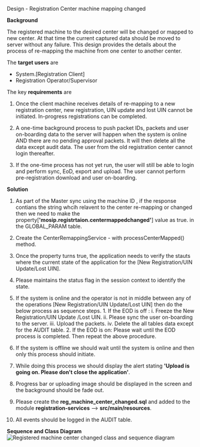 Design - Registration Center machine mapping changed 


**Background**

The registered machine to the desired center will be changed or mapped to new center. At that time the current captured data should be moved to server without any failure. This design provides the details about the process of re-mapping the machine from one center to another center.


The **target users** are

-  System.[Registration Client]
-  Registration Operator/Supervisor

The key **requirements** are

  1. Once the client machine receives details of re-mapping to a new registration center, new registration, 
     UIN update and lost UIN cannot be initiated. In-progress registrations can be completed.
     
  2. A one-time background process to push packet IDs, packets and user on-boarding data to the server will
  	 happen when the system is online AND there are no pending approval packets. It will then delete all the
  	 data except audit data. The user from the old registration center cannot login thereafter.
  	 
  3. If the one-time process has not yet run, the user will still be able to login and perform sync, EoD, export
     and upload. The user cannot perform pre-registration download and user on-boarding.

	
**Solution**

1.	As part of the Master sync using the machine ID , if the response contians the string whcih relavent to the 	center re-mapping or changed then we need to make the property[**'mosip.registrtaion.centermappedchanged'**] 	value as true. in the GLOBAL_PARAM table.

2. 	Create the CenterRemappingService - with processCenterMapped() method.
 
3. 	Once the property turns true, the application needs to verify the stauts where the current state of the 	application for the [New Registration/UIN Update/Lost UIN].
 
4. 	Please maintains the status flag in the session context to identify the state.
 
5. 	If the system is online and the operator is not in middle between any of the operations [New 	Registration/UIN Update/Lost UIN] then do the below process as sequence steps.
		1. If the EOD is off : 
			i.  Freeze the New Registration/UIN Update /Lost UIN.
			ii. Please sync the user on-boarding to the server.
			iii. Upload the packets.
			iv. Delete the all tables data except for the AUDIT table.
		2. If the EOD is on:
			  Please wait until the EOD process is completed. Then repeat the above procedure.

6.  If the system is offline we should wait until the system is online and then only this process should  	initiate.		

7. 	While doing this process we should display the alert stating 
	**'Upload is going on. Please don't close the application'**. 
	
8. 	Progress bar or uploading image should be displayed in the screen and the background should be fade out. 
 
9. 	Please create the **reg_machine_center_changed.sql** and added to the module
	**registration-services** --> 	**src/main/resources**.
	
10. All events should be logged in the AUDIT table.

**Sequence and Class Diagram**
![Registered machine center changed  class and sequence diagram](_images/reg_center_machine_changed.png)
    